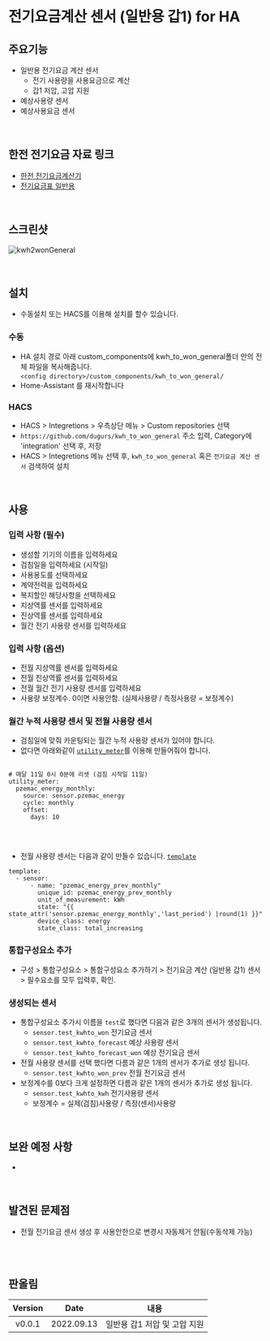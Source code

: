 # 전기요금계산 센서 (일반용 갑1) for HA

## 주요기능
- 일반용 전기요금 계산 센서
  - 전기 사용량을 사용요금으로 계산
  - 갑1 저압, 고압 지원
- 예상사용량 센서
- 예상사용요금 센서

<br>

## 한전 전기요금 자료 링크
- [한전 전기요금계산기](https://cyber.kepco.co.kr/ckepco/front/jsp/CY/J/A/CYJAPP000NFL.jsp)
- [전기요금표 일반용](https://cyber.kepco.co.kr/ckepco/front/jsp/CY/E/E/CYEEHP00102.jsp)
<br>

## 스크린샷
![kwh2wonGeneral](https://user-images.githubusercontent.com/41262994/189909716-830c056a-5878-475a-90bd-7831afa517f3.png)

<br>

## 설치
- 수동설치 또는 HACS를 이용해 설치를 할수 있습니다.
### 수동
- HA 설치 경로 아래 custom_components에 kwh_to_won_general폴더 안의 전체 파일을 복사해줍니다.<br>
  `<config directory>/custom_components/kwh_to_won_general/`<br>
- Home-Assistant 를 재시작합니다<br>
### HACS
- HACS > Integretions > 우측상단 메뉴 > Custom repositories 선택
- `https://github.com/dugurs/kwh_to_won_general` 주소 입력, Category에 'integration' 선택 후, 저장
- HACS > Integretions 메뉴 선택 후, `kwh_to_won_general` 혹은 `전기요금 계산 센서` 검색하여 설치

<br>

## 사용
### 입력 사항 (필수)
- 생성할 기기의 이름을 입력하세요
- 검침일을 입력하세요 (시작일)
- 사용용도를 선택하세요
- 계약전력을 입력하세요
- 복지할인 해당사항을 선택하세요
- 지상역률 센서를 입력하세요
- 진상역률 센서를 입력하세요
- 월간 전기 사용량 센서를 입력하세요
### 입력 사항 (옵션)
- 전월 지상역률 센서를 입력하세요
- 전월 진상역률 센서를 입력하세요
- 전월 월간 전기 사용량 센서를 입력하세요
- 사용량 보정계수. 0이면 사용안함. (실제사용량 / 측정사용량 = 보정계수)
### 월간 누적 사용량 센서 및 전월 사용량 센서
- 검침일에 맞줘 카운팅되는 월간 누적 사용량 센서가 있어야 합니다.
- 없다면 아래와같이 [`utility_meter`](https://www.home-assistant.io/integrations/utility_meter/)를 이용해 만들어줘야 합니다.

```

# 매달 11일 0시 0분에 리셋 (검침 시작일 11일)
utility_meter:
  pzemac_energy_monthly:
    source: sensor.pzemac_energy
    cycle: monthly
    offset:
      days: 10
      
```
<br>

- 전월 사용량 센서는 다음과 같이 만들수 있습니다. [`template`](https://www.home-assistant.io/integrations/template/) 


```
template:
  - sensor:
      - name: "pzemac_energy_prev_monthly"
        unique_id: pzemac_energy_prev_monthly
        unit_of_measurement: kWh
        state: "{{ state_attr('sensor.pzemac_energy_monthly','last_period') |round(1) }}"
        device_class: energy
        state_class: total_increasing
```

### 통합구성요소 추가
- 구성 > 통합구성요소 > 통합구성요소 추가하기 > 전기요금 계산 (일반용 갑1) 센서 > 필수요소를 모두 입력후, 확인.

### 생성되는 센서
- 통합구성요소 추가시 이름을 `test`로 했다면 다음과 같은 3개의 센서가 생성됩니다.
  - `sensor.test_kwhto_won` 전기요금 센서
  - `sensor.test_kwhto_forecast` 예상 사용량 센서
  - `sensor.test_kwhto_forecast_won` 예상 전기요금 센서
- 전월 사용량 센서를 선택 했다면 다름과 같은 1개의 센서가 추가로 생성 됩니다.
  - `sensor.test_kwhto_won_prev` 전월 전기요금 센서
- 보정계수를 0보다 크게 설정하면 다름과 같은 1개의 센서가 추가로 생성 됩니다.
  - `sensor.test_kwhto_kwh` 전기사용량 센서
  - 보정계수 = 실제(검침)사용량 / 측정(센서)사용량

<br>

## 보완 예정 사항
- 
<br>

## 발견된 문제점
- 전월 전기요금 센서 생성 후 사용안한으로 변경시 자동제거 안됨(수동삭제 가능)
<br>


<br>

## 판올림
| Version | Date        | 내용              |
| :-----: | :---------: | ----------------------- |
| v0.0.1  | 2022.09.13  | 일반용 갑1 저압 및 고압 지원 |

